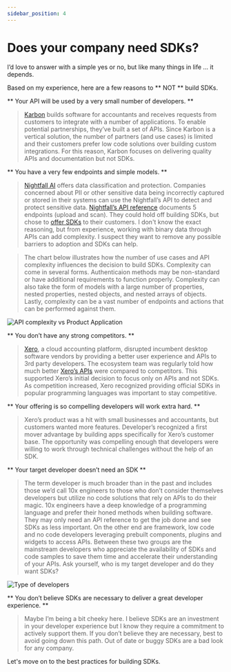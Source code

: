```yaml
---
sidebar_position: 4
---
```


# Does your company need SDKs?

I’d love to answer with a simple yes or no, but like many things in life … it depends.

Based on my experience, here are a few reasons to ** NOT ** build SDKs.

** Your API will be used by a very small number of developers. **

> [Karbon](https://developers.karbonhq.com/) builds software for accountants and receives requests from customers to integrate with a number of applications. To enable potential partnerships, they’ve built a set of APIs. Since Karbon is a vertical solution, the number of partners (and use cases) is limited and their customers prefer low code solutions over building custom integrations. For this reason, Karbon focuses on delivering quality APIs and documentation but not SDKs.

** You have a very few endpoints and simple models. **

> [Nightfall AI](https://www.nightfall.ai/) offers data classification and protection. Companies concerned about PII or other sensitive data being incorrectly captured or stored in their systems can use the Nightfall’s API to detect and protect sensitive data. [Nightfall’s API reference](https://docs.nightfall.ai/reference/scanpayloadv3) documents 5 endpoints (upload and scan). They could hold off building SDKs, but chose to [offer SDKs](https://docs.nightfall.ai/docs/intro-nightfall-sdks) to their customers. I don't know the exact reasoning, but from experience, working with binary data through APIs can add complexity. I suspect they want to remove any possible barriers to adoption and SDKs can help.

> The chart below illustrates how the number of use cases and API complexity influences the decision to build SDKs. Complexity can come in several forms. Authenticaion methods may be non-standard or have additional requirements to function properly. Complexity can also take the form of models with a large number of properties, nested properties, nested objects, and nested arrays of objects. Lastly, complexity can be a vast number of endpoints and actions that can be performed against them.

![API complexity vs Product Application](/img/complexity-vs-application.png)

** You don’t have any strong competitors. **

> [Xero](https://www.xero.com), a cloud accounting platform, disrupted incumbent desktop software vendors by providing a better user experience and APIs to 3rd party developers. The ecosystem team was regularly told how much better [Xero’s APIs](https://developer.xero.com) were compared to competitors. This supported Xero’s initial decision to focus only on APIs and not SDKs. As competition increased, Xero recognized providing official SDKs in popular programming languages was important to stay competitive.

** Your offering is so compelling developers will work extra hard. **

> Xero’s product was a hit with small businesses and accountants, but customers wanted more features. Developer’s recognized a first mover advantage by building apps specifically for Xero’s customer base. The opportunity was compelling enough that developers were willing to work through technical challenges without the help of an SDK.

** Your target developer doesn’t need an SDK **

> The term developer is much broader than in the past and includes those we’d call 10x engineers to those who don’t consider themselves developers but utilize no code solutions that rely on APIs to do their magic. 10x engineers have a deep knowledge of a programming language and prefer their honed methods when building software. They may only need an API reference to get the job done and see SDKs as less important. On the other end are framework, low code and no code developers leveraging prebuilt components, plugins and widgets to access APIs. Between these two groups are the mainstream developers who appreciate the availability of SDKs and code samples to save them time and accelerate their understanding of your APIs.  Ask yourself, who is my target developer and do they want SDKs?  

![Type of developers](/img/types-of-developers.png)

** You don’t believe SDKs are necessary to deliver a great developer experience. **

> Maybe I’m being a bit cheeky here. I believe SDKs are an investment in your developer experience but I know they require a commitment to actively support them. If you don’t believe they are necessary, best to avoid going down this path. Out of date or buggy SDKs are a bad look for any company.

Let's move on to the best practices for building SDKs.